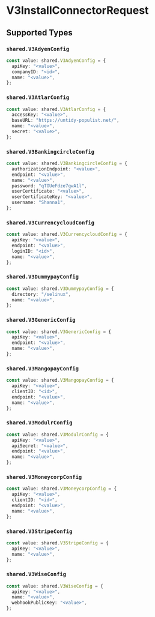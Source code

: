 # V3InstallConnectorRequest


## Supported Types

### `shared.V3AdyenConfig`

```typescript
const value: shared.V3AdyenConfig = {
  apiKey: "<value>",
  companyID: "<id>",
  name: "<value>",
};
```

### `shared.V3AtlarConfig`

```typescript
const value: shared.V3AtlarConfig = {
  accessKey: "<value>",
  baseURL: "https://untidy-populist.net/",
  name: "<value>",
  secret: "<value>",
};
```

### `shared.V3BankingcircleConfig`

```typescript
const value: shared.V3BankingcircleConfig = {
  authorizationEndpoint: "<value>",
  endpoint: "<value>",
  name: "<value>",
  password: "qTOUeFdze7qwA1l",
  userCertificate: "<value>",
  userCertificateKey: "<value>",
  username: "Shanna1",
};
```

### `shared.V3CurrencycloudConfig`

```typescript
const value: shared.V3CurrencycloudConfig = {
  apiKey: "<value>",
  endpoint: "<value>",
  loginID: "<id>",
  name: "<value>",
};
```

### `shared.V3DummypayConfig`

```typescript
const value: shared.V3DummypayConfig = {
  directory: "/selinux",
  name: "<value>",
};
```

### `shared.V3GenericConfig`

```typescript
const value: shared.V3GenericConfig = {
  apiKey: "<value>",
  endpoint: "<value>",
  name: "<value>",
};
```

### `shared.V3MangopayConfig`

```typescript
const value: shared.V3MangopayConfig = {
  apiKey: "<value>",
  clientID: "<id>",
  endpoint: "<value>",
  name: "<value>",
};
```

### `shared.V3ModulrConfig`

```typescript
const value: shared.V3ModulrConfig = {
  apiKey: "<value>",
  apiSecret: "<value>",
  endpoint: "<value>",
  name: "<value>",
};
```

### `shared.V3MoneycorpConfig`

```typescript
const value: shared.V3MoneycorpConfig = {
  apiKey: "<value>",
  clientID: "<id>",
  endpoint: "<value>",
  name: "<value>",
};
```

### `shared.V3StripeConfig`

```typescript
const value: shared.V3StripeConfig = {
  apiKey: "<value>",
  name: "<value>",
};
```

### `shared.V3WiseConfig`

```typescript
const value: shared.V3WiseConfig = {
  apiKey: "<value>",
  name: "<value>",
  webhookPublicKey: "<value>",
};
```

